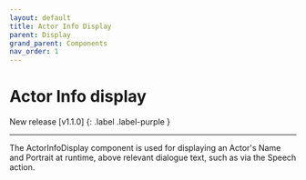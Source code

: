 ```yaml
---
layout: default
title: Actor Info Display
parent: Display
grand_parent: Components
nav_order: 1
---
```


# Actor Info display

New release [v1.1.0]
{: .label .label-purple }

---

The ActorInfoDisplay component is used for displaying an Actor's Name and Portrait at runtime, above relevant dialogue text, such as via the Speech action.
